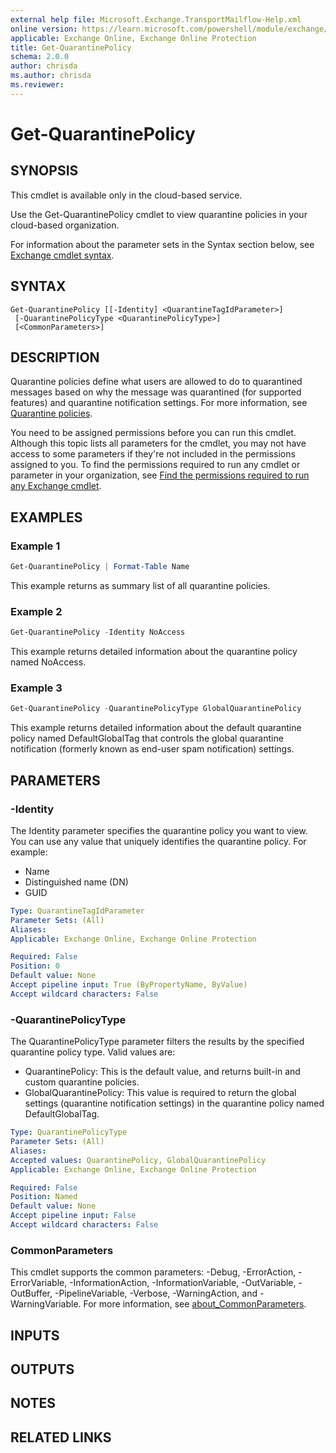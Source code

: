 ```yaml
---
external help file: Microsoft.Exchange.TransportMailflow-Help.xml
online version: https://learn.microsoft.com/powershell/module/exchange/get-quarantinepolicy
applicable: Exchange Online, Exchange Online Protection
title: Get-QuarantinePolicy
schema: 2.0.0
author: chrisda
ms.author: chrisda
ms.reviewer:
---
```


# Get-QuarantinePolicy

## SYNOPSIS
This cmdlet is available only in the cloud-based service.

Use the Get-QuarantinePolicy cmdlet to view quarantine policies in your cloud-based organization.

For information about the parameter sets in the Syntax section below, see [Exchange cmdlet syntax](https://learn.microsoft.com/powershell/exchange/exchange-cmdlet-syntax).

## SYNTAX

```
Get-QuarantinePolicy [[-Identity] <QuarantineTagIdParameter>]
 [-QuarantinePolicyType <QuarantinePolicyType>]
 [<CommonParameters>]
```

## DESCRIPTION
Quarantine policies define what users are allowed to do to quarantined messages based on why the message was quarantined (for supported features) and quarantine notification settings. For more information, see [Quarantine policies](https://learn.microsoft.com/microsoft-365/security/office-365-security/quarantine-policies).

You need to be assigned permissions before you can run this cmdlet. Although this topic lists all parameters for the cmdlet, you may not have access to some parameters if they're not included in the permissions assigned to you. To find the permissions required to run any cmdlet or parameter in your organization, see [Find the permissions required to run any Exchange cmdlet](https://learn.microsoft.com/powershell/exchange/find-exchange-cmdlet-permissions).

## EXAMPLES

### Example 1
```powershell
Get-QuarantinePolicy | Format-Table Name
```

This example returns as summary list of all quarantine policies.

### Example 2
```powershell
Get-QuarantinePolicy -Identity NoAccess
```

This example returns detailed information about the quarantine policy named NoAccess.

### Example 3
```powershell
Get-QuarantinePolicy -QuarantinePolicyType GlobalQuarantinePolicy
```

This example returns detailed information about the default quarantine policy named DefaultGlobalTag that controls the global quarantine notification (formerly known as end-user spam notification) settings.

## PARAMETERS

### -Identity
The Identity parameter specifies the quarantine policy you want to view. You can use any value that uniquely identifies the quarantine policy. For example:

- Name
- Distinguished name (DN)
- GUID

```yaml
Type: QuarantineTagIdParameter
Parameter Sets: (All)
Aliases:
Applicable: Exchange Online, Exchange Online Protection

Required: False
Position: 0
Default value: None
Accept pipeline input: True (ByPropertyName, ByValue)
Accept wildcard characters: False
```

### -QuarantinePolicyType
The QuarantinePolicyType parameter filters the results by the specified quarantine policy type. Valid values are:

- QuarantinePolicy: This is the default value, and returns built-in and custom quarantine policies.
- GlobalQuarantinePolicy: This value is required to return the global settings (quarantine notification settings) in the quarantine policy named DefaultGlobalTag.

```yaml
Type: QuarantinePolicyType
Parameter Sets: (All)
Aliases:
Accepted values: QuarantinePolicy, GlobalQuarantinePolicy
Applicable: Exchange Online, Exchange Online Protection

Required: False
Position: Named
Default value: None
Accept pipeline input: False
Accept wildcard characters: False
```

### CommonParameters
This cmdlet supports the common parameters: -Debug, -ErrorAction, -ErrorVariable, -InformationAction, -InformationVariable, -OutVariable, -OutBuffer, -PipelineVariable, -Verbose, -WarningAction, and -WarningVariable. For more information, see [about_CommonParameters](https://go.microsoft.com/fwlink/p/?LinkID=113216).

## INPUTS

## OUTPUTS

## NOTES

## RELATED LINKS
